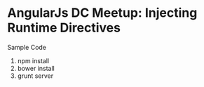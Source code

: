 AngularJs DC Meetup:
Injecting Runtime Directives
============================

Sample Code

1. npm install
2. bower install
3. grunt server
